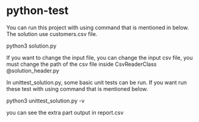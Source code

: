 # python-test

You can run this project with using command that is mentioned in below. The solution use customers.csv file. 

python3 solution.py

If you want to change the input file, you can change the input csv file, you must change the path of the csv file inside CsvReaderClass @solution_header.py

In unittest_solution.py, some basic unit tests can be run. If you want run these test with using command that is mentioned below.

python3 unittest_solution.py -v


you can see the extra part output in report.csv
